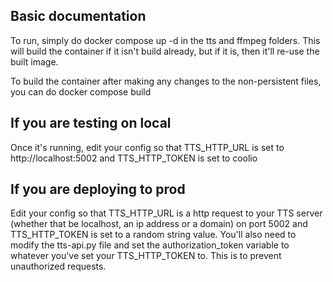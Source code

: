 ## Basic documentation
To run, simply do docker compose up -d in the tts and ffmpeg folders. 
This will build the container if it isn't build already, but if it is, then it'll re-use the built image.

To build the container after making any changes to the non-persistent files, you can do docker compose build

## If you are testing on local

Once it's running, edit your config so that TTS_HTTP_URL is set to http://localhost:5002 and TTS_HTTP_TOKEN is set to coolio

## If you are deploying to prod

Edit your config so that TTS_HTTP_URL is a http request to your TTS server (whether that be localhost, an ip address or a domain) on port 5002 and TTS_HTTP_TOKEN is set to a random string value. 
You'll also need to modify the tts-api.py file and set the authorization_token variable to whatever you've set your TTS_HTTP_TOKEN to. This is to prevent unauthorized requests.
